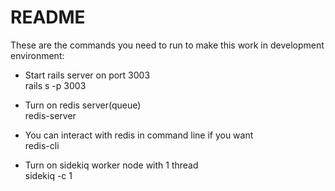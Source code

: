 # README

These are the commands you need to run to make this work in development environment:

* Start rails server on port 3003\
rails s -p 3003

* Turn on redis server(queue)\
redis-server

* You can interact with redis in command line if you want\
redis-cli

* Turn on sidekiq worker node with 1 thread\
sidekiq -c 1
